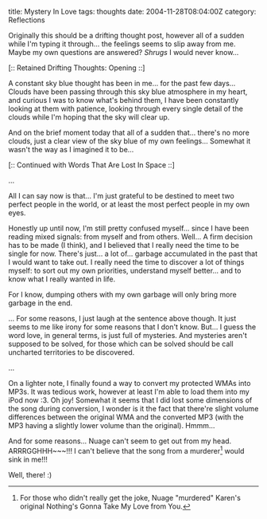 title: Mystery In Love
tags: thoughts
date: 2004-11-28T08:04:00Z
category: Reflections

Originally this should be a drifting thought post, however all of a sudden while I'm typing it through… the feelings seems to slip away from me. Maybe my own questions are answered? *Shrugs* I would never know…

[:: Retained Drifting Thoughts: Opening ::]

A constant sky blue thought has been in me… for the past few days… Clouds have been passing through this sky blue atmosphere in my heart, and curious I was to know what's behind them, I have been constantly looking at them with patience, looking through every single detail of the clouds while I'm hoping that the sky will clear up.

And on the brief moment today that all of a sudden that… there's no more clouds, just a clear view of the sky blue of my own feelings… Somewhat it wasn't the way as I imagined it to be…

[:: Continued with Words That Are Lost In Space ::]

…

All I can say now is that… I'm just grateful to be destined to meet two perfect people in the world, or at least the most perfect people in my own eyes.

Honestly up until now, I'm still pretty confused myself… since I have been reading mixed signals: from myself and from others. Well… A firm decision has to be made (I think), and I believed that I really need the time to be single for now. There's just… a lot of… garbage accumulated in the past that I would want to take out. I really need the time to discover a lot of things myself: to sort out my own priorities, understand myself better… and to know what I really wanted in life.

For I know, dumping others with my own garbage will only bring more garbage in the end.

… For some reasons, I just laugh at the sentence above though. It just seems to me like irony for some reasons that I don't know. But… I guess the word love, in general terms, is just full of mysteries. And mysteries aren't supposed to be solved, for those which can be solved should be call uncharted territories to be discovered.

…

On a lighter note, I finally found a way to convert my protected WMAs into MP3s. It was tedious work, however at least I'm able to load them into my iPod now :3. Oh joy! Somewhat it seems that I did lost some dimensions of the song during conversion, I wonder is it the fact that there're slight volume differences between the original WMA and the converted MP3 (with the MP3 having a slightly lower volume than the original). Hmmm…

And for some reasons… Nuage can't seem to get out from my head. ARRRGGHHH~~~!!! I can't believe that the song from a murderer[^1] would sink in me!!!

Well, there! :)

[^1]: For those who didn't really get the joke, Nuage "murdered" Karen's original Nothing's Gonna Take My Love from You.
